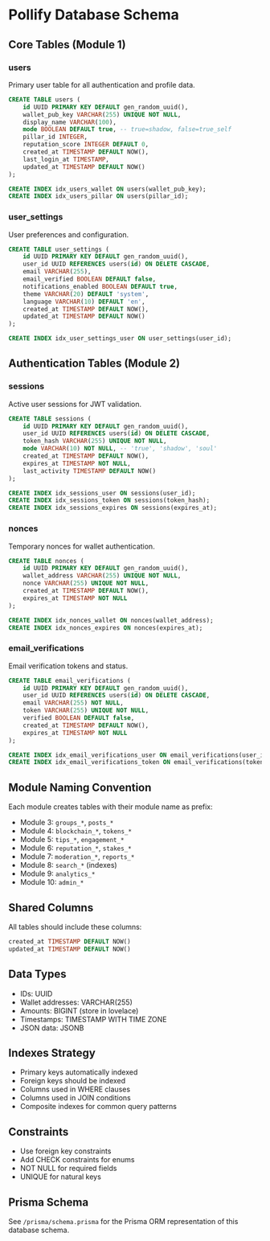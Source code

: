 # Pollify Database Schema

## Core Tables (Module 1)

### users
Primary user table for all authentication and profile data.

```sql
CREATE TABLE users (
    id UUID PRIMARY KEY DEFAULT gen_random_uuid(),
    wallet_pub_key VARCHAR(255) UNIQUE NOT NULL,
    display_name VARCHAR(100),
    mode BOOLEAN DEFAULT true, -- true=shadow, false=true_self
    pillar_id INTEGER,
    reputation_score INTEGER DEFAULT 0,
    created_at TIMESTAMP DEFAULT NOW(),
    last_login_at TIMESTAMP,
    updated_at TIMESTAMP DEFAULT NOW()
);

CREATE INDEX idx_users_wallet ON users(wallet_pub_key);
CREATE INDEX idx_users_pillar ON users(pillar_id);
```

### user_settings
User preferences and configuration.

```sql
CREATE TABLE user_settings (
    id UUID PRIMARY KEY DEFAULT gen_random_uuid(),
    user_id UUID REFERENCES users(id) ON DELETE CASCADE,
    email VARCHAR(255),
    email_verified BOOLEAN DEFAULT false,
    notifications_enabled BOOLEAN DEFAULT true,
    theme VARCHAR(20) DEFAULT 'system',
    language VARCHAR(10) DEFAULT 'en',
    created_at TIMESTAMP DEFAULT NOW(),
    updated_at TIMESTAMP DEFAULT NOW()
);

CREATE INDEX idx_user_settings_user ON user_settings(user_id);
```

## Authentication Tables (Module 2)

### sessions
Active user sessions for JWT validation.

```sql
CREATE TABLE sessions (
    id UUID PRIMARY KEY DEFAULT gen_random_uuid(),
    user_id UUID REFERENCES users(id) ON DELETE CASCADE,
    token_hash VARCHAR(255) UNIQUE NOT NULL,
    mode VARCHAR(10) NOT NULL, -- 'true', 'shadow', 'soul'
    created_at TIMESTAMP DEFAULT NOW(),
    expires_at TIMESTAMP NOT NULL,
    last_activity TIMESTAMP DEFAULT NOW()
);

CREATE INDEX idx_sessions_user ON sessions(user_id);
CREATE INDEX idx_sessions_token ON sessions(token_hash);
CREATE INDEX idx_sessions_expires ON sessions(expires_at);
```

### nonces
Temporary nonces for wallet authentication.

```sql
CREATE TABLE nonces (
    id UUID PRIMARY KEY DEFAULT gen_random_uuid(),
    wallet_address VARCHAR(255) UNIQUE NOT NULL,
    nonce VARCHAR(255) UNIQUE NOT NULL,
    created_at TIMESTAMP DEFAULT NOW(),
    expires_at TIMESTAMP NOT NULL
);

CREATE INDEX idx_nonces_wallet ON nonces(wallet_address);
CREATE INDEX idx_nonces_expires ON nonces(expires_at);
```

### email_verifications
Email verification tokens and status.

```sql
CREATE TABLE email_verifications (
    id UUID PRIMARY KEY DEFAULT gen_random_uuid(),
    user_id UUID REFERENCES users(id) ON DELETE CASCADE,
    email VARCHAR(255) NOT NULL,
    token VARCHAR(255) UNIQUE NOT NULL,
    verified BOOLEAN DEFAULT false,
    created_at TIMESTAMP DEFAULT NOW(),
    expires_at TIMESTAMP NOT NULL
);

CREATE INDEX idx_email_verifications_user ON email_verifications(user_id);
CREATE INDEX idx_email_verifications_token ON email_verifications(token);
```

## Module Naming Convention

Each module creates tables with their module name as prefix:
- Module 3: `groups_*`, `posts_*`
- Module 4: `blockchain_*`, `tokens_*`
- Module 5: `tips_*`, `engagement_*`
- Module 6: `reputation_*`, `stakes_*`
- Module 7: `moderation_*`, `reports_*`
- Module 8: `search_*` (indexes)
- Module 9: `analytics_*`
- Module 10: `admin_*`

## Shared Columns

All tables should include these columns:
```sql
created_at TIMESTAMP DEFAULT NOW()
updated_at TIMESTAMP DEFAULT NOW()
```

## Data Types
- IDs: UUID
- Wallet addresses: VARCHAR(255)
- Amounts: BIGINT (store in lovelace)
- Timestamps: TIMESTAMP WITH TIME ZONE
- JSON data: JSONB

## Indexes Strategy
- Primary keys automatically indexed
- Foreign keys should be indexed
- Columns used in WHERE clauses
- Columns used in JOIN conditions
- Composite indexes for common query patterns

## Constraints
- Use foreign key constraints
- Add CHECK constraints for enums
- NOT NULL for required fields
- UNIQUE for natural keys

## Prisma Schema

See `/prisma/schema.prisma` for the Prisma ORM representation of this database schema.
